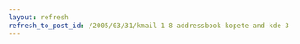 ```yaml
---
layout: refresh
refresh_to_post_id: /2005/03/31/kmail-1-8-addressbook-kopete-and-kde-3-4-intergate
---
```

